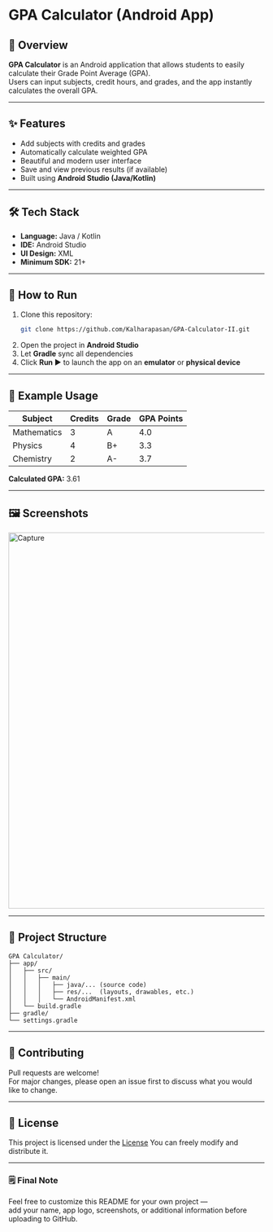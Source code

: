 
# GPA Calculator (Android App)

## 📱 Overview
**GPA Calculator** is an Android application that allows students to easily calculate their Grade Point Average (GPA).  
Users can input subjects, credit hours, and grades, and the app instantly calculates the overall GPA.

---

## ✨ Features
- Add subjects with credits and grades  
- Automatically calculate weighted GPA  
- Beautiful and modern user interface  
- Save and view previous results (if available)  
- Built using **Android Studio (Java/Kotlin)**  

---

## 🛠️ Tech Stack
- **Language:** Java / Kotlin  
- **IDE:** Android Studio  
- **UI Design:** XML  
- **Minimum SDK:** 21+  

---

## 🚀 How to Run
1. Clone this repository:
   ```bash
   git clone https://github.com/Kalharapasan/GPA-Calculator-II.git
   ```
2. Open the project in **Android Studio**
3. Let **Gradle** sync all dependencies
4. Click **Run ▶️** to launch the app on an **emulator** or **physical device**

---

## 🧮 Example Usage
| Subject      | Credits | Grade | GPA Points |
|---------------|----------|--------|-------------|
| Mathematics   | 3        | A      | 4.0         |
| Physics       | 4        | B+     | 3.3         |
| Chemistry     | 2        | A-     | 3.7         |

**Calculated GPA:** 3.61

---

## 🖼 Screenshots

<img width="1366" height="739" alt="Capture" src="https://github.com/user-attachments/assets/40f60e6a-6a2b-49d0-af7a-b04658948626" />



---

## 📂 Project Structure
```
GPA Calculator/
├── app/
│   ├── src/
│   │   ├── main/
│   │   │   ├── java/... (source code)
│   │   │   ├── res/...  (layouts, drawables, etc.)
│   │   │   └── AndroidManifest.xml
│   └── build.gradle
├── gradle/
└── settings.gradle
```

---

## 🤝 Contributing
Pull requests are welcome!  
For major changes, please open an issue first to discuss what you would like to change.

---

## 📄 License
This project is licensed under the [License](./LICENSE.md) 
You can freely modify and distribute it.

---

### 🗒 Final Note
Feel free to customize this README for your own project —  
add your name, app logo, screenshots, or additional information before uploading to GitHub.
